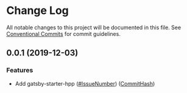 # Change Log

All notable changes to this project will be documented in this file.
See [Conventional Commits](https://conventionalcommits.org) for commit guidelines.

## 0.0.1 (2019-12-03)

### Features

* Add gatsby-starter-hpp ([#IssueNumber](https://github.com/hppRC/gatsby-starter/issues/IssueNumber)) ([CommitHash](https://github.com/hppRC/gatsby-starter-hpp/commit/CommitHash))